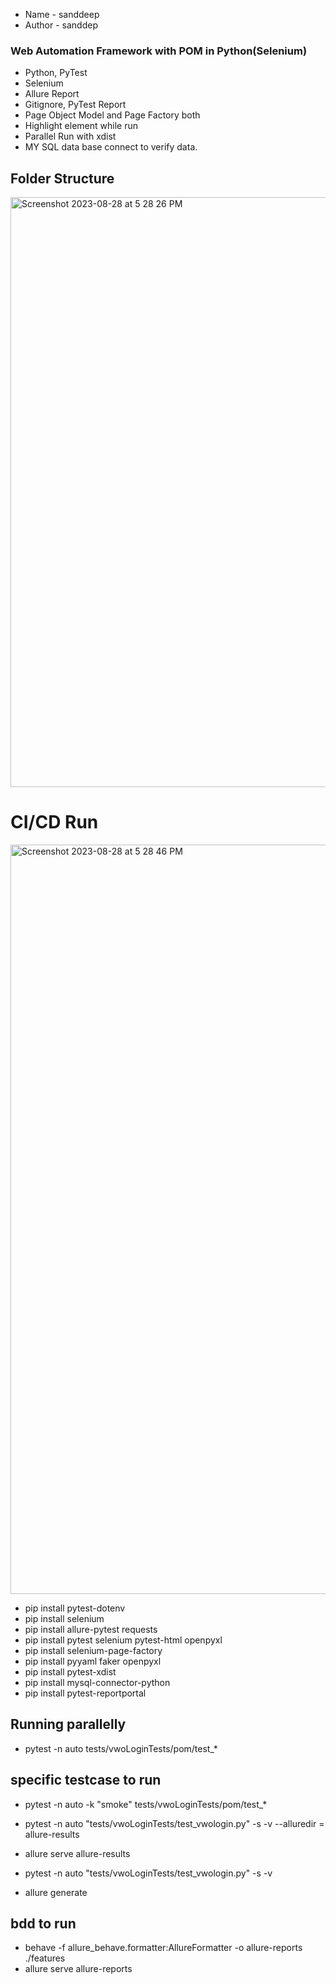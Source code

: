 - Name - sanddeep
- Author - sanddep


### Web Automation Framework with POM in Python(Selenium)

- Python, PyTest
- Selenium
- Allure Report
- Gitignore, PyTest Report
- Page Object Model and Page Factory both
- Highlight element while run
- Parallel Run with xdist
- MY SQL data base connect to verify data.

## Folder Structure

<img width="944" alt="Screenshot 2023-08-28 at 5 28 26 PM" src="https://github.com/PramodDutta/PyWebAutomation0x/assets/1409610/629dd569-5a7f-4293-a821-7af6f97786cc">



# CI/CD Run


<img width="1199" alt="Screenshot 2023-08-28 at 5 28 46 PM" src="https://github.com/PramodDutta/PyWebAutomation0x/assets/1409610/b339baf7-ae46-4188-b285-bfb88862f752">





- pip install pytest-dotenv
- pip install selenium
- pip install allure-pytest requests
- pip install pytest selenium pytest-html openpyxl 
- pip install selenium-page-factory 
- pip install pyyaml faker openpyxl
- pip install pytest-xdist 
- pip install mysql-connector-python
- pip install pytest-reportportal

## Running parallelly
- pytest -n auto tests/vwoLoginTests/pom/test_*

## specific testcase to run
- pytest -n auto -k "smoke" tests/vwoLoginTests/pom/test_*

- pytest -n auto "tests/vwoLoginTests/test_vwologin.py" -s -v --alluredir = allure-results
- allure serve allure-results
- pytest -n auto "tests/vwoLoginTests/test_vwologin.py" -s -v 
- allure generate


## bdd to run 
- behave -f allure_behave.formatter:AllureFormatter -o allure-reports ./features
- allure serve allure-reports
